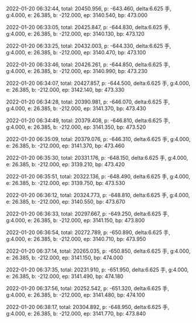 2022-01-20 06:32:44, total: 20450.956, p: -643.460, delta:6.625 手, g:4.000, e: 26.385, b: -212.000, ep: 3140.540, bp: 473.000

2022-01-20 06:33:05, total: 20425.847, p: -644.830, delta:6.625 手, g:4.000, e: 26.385, b: -212.000, ep: 3140.130, bp: 473.120

2022-01-20 06:33:25, total: 20432.003, p: -644.330, delta:6.625 手, g:4.000, e: 26.385, b: -212.000, ep: 3140.470, bp: 473.100

2022-01-20 06:33:46, total: 20426.261, p: -644.850, delta:6.625 手, g:4.000, e: 26.385, b: -212.000, ep: 3140.990, bp: 473.230

2022-01-20 06:34:07, total: 20427.857, p: -644.500, delta:6.625 手, g:4.000, e: 26.385, b: -212.000, ep: 3142.140, bp: 473.330

2022-01-20 06:34:28, total: 20390.981, p: -646.070, delta:6.625 手, g:4.000, e: 26.385, b: -212.000, ep: 3141.370, bp: 473.430

2022-01-20 06:34:49, total: 20379.408, p: -646.810, delta:6.625 手, g:4.000, e: 26.385, b: -212.000, ep: 3141.350, bp: 473.520

2022-01-20 06:35:09, total: 20379.076, p: -646.310, delta:6.625 手, g:4.000, e: 26.385, b: -212.000, ep: 3141.370, bp: 473.460

2022-01-20 06:35:30, total: 20331.176, p: -648.150, delta:6.625 手, g:4.000, e: 26.385, b: -212.000, ep: 3139.210, bp: 473.420

2022-01-20 06:35:51, total: 20322.136, p: -648.490, delta:6.625 手, g:4.000, e: 26.385, b: -212.000, ep: 3139.750, bp: 473.530

2022-01-20 06:36:12, total: 20324.773, p: -648.810, delta:6.625 手, g:4.000, e: 26.385, b: -212.000, ep: 3140.550, bp: 473.670

2022-01-20 06:36:33, total: 20297.667, p: -649.250, delta:6.625 手, g:4.000, e: 26.385, b: -212.000, ep: 3141.150, bp: 473.800

2022-01-20 06:36:54, total: 20272.789, p: -650.890, delta:6.625 手, g:4.000, e: 26.385, b: -212.000, ep: 3140.710, bp: 473.950

2022-01-20 06:37:14, total: 20265.035, p: -650.850, delta:6.625 手, g:4.000, e: 26.385, b: -212.000, ep: 3141.150, bp: 474.000

2022-01-20 06:37:35, total: 20231.910, p: -651.950, delta:6.625 手, g:4.000, e: 26.385, b: -212.000, ep: 3141.490, bp: 474.180

2022-01-20 06:37:56, total: 20252.542, p: -651.320, delta:6.625 手, g:4.000, e: 26.385, b: -212.000, ep: 3141.480, bp: 474.100

2022-01-20 06:38:17, total: 20304.892, p: -648.950, delta:6.625 手, g:4.000, e: 26.385, b: -212.000, ep: 3141.770, bp: 473.840